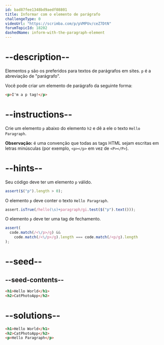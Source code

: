 ```yaml
---
id: bad87fee1348bd9aedf08801
title: Informar com o elemento de parágrafo
challengeType: 0
videoUrl: "https://scrimba.com/p/pVMPUv/ceZ7DtN"
forumTopicId: 18202
dashedName: inform-with-the-paragraph-element
---
```


# --description--

Elementos `p` são os preferidos para textos de parágrafos em sites. `p` é a abreviação de "parágrafo".

Você pode criar um elemento de parágrafo da seguinte forma:

```html
<p>I'm a p tag!</p>
```

# --instructions--

Crie um elemento `p` abaixo do elemento `h2` e dê a ele o texto `Hello Paragraph`.

**Observação:** é uma convenção que todas as tags HTML sejam escritas em letras minúsculas (por exemplo, `<p></p>` em vez de `<P></P>`).

# --hints--

Seu código deve ter um elemento `p` válido.

```js
assert($("p").length > 0);
```

O elemento `p` deve conter o texto `Hello Paragraph`.

```js
assert.isTrue(/hello(\s)+paragraph/gi.test($("p").text()));
```

O elemento `p` deve ter uma tag de fechamento.

```js
assert(
  code.match(/<\/p>/g) &&
    code.match(/<\/p>/g).length === code.match(/<p/g).length
);
```

# --seed--

## --seed-contents--

```html
<h1>Hello World</h1>
<h2>CatPhotoApp</h2>
```

# --solutions--

```html
<h1>Hello World</h1>
<h2>CatPhotoApp</h2>
<p>Hello Paragraph</p>
```
